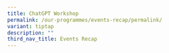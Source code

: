 ```yaml
---
title: ChatGPT Workshop
permalink: /our-programmes/events-recap/permalink/
variant: tiptap
description: ""
third_nav_title: Events Recap
---
```


